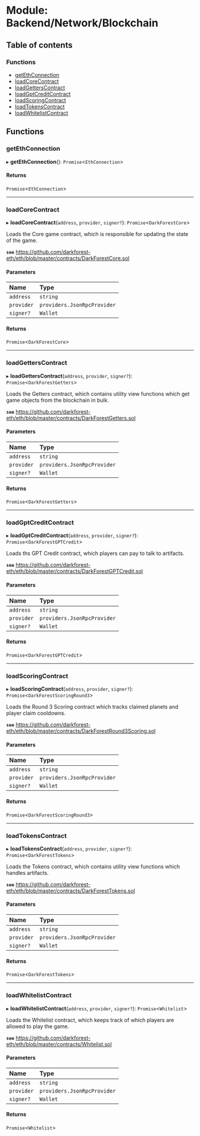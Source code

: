 # Module: Backend/Network/Blockchain

## Table of contents

### Functions

- [getEthConnection](Backend_Network_Blockchain.md#getethconnection)
- [loadCoreContract](Backend_Network_Blockchain.md#loadcorecontract)
- [loadGettersContract](Backend_Network_Blockchain.md#loadgetterscontract)
- [loadGptCreditContract](Backend_Network_Blockchain.md#loadgptcreditcontract)
- [loadScoringContract](Backend_Network_Blockchain.md#loadscoringcontract)
- [loadTokensContract](Backend_Network_Blockchain.md#loadtokenscontract)
- [loadWhitelistContract](Backend_Network_Blockchain.md#loadwhitelistcontract)

## Functions

### getEthConnection

▸ **getEthConnection**(): `Promise`<`EthConnection`\>

#### Returns

`Promise`<`EthConnection`\>

---

### loadCoreContract

▸ **loadCoreContract**(`address`, `provider`, `signer?`): `Promise`<`DarkForestCore`\>

Loads the Core game contract, which is responsible for updating the state of the game.

**`see`** https://github.com/darkforest-eth/eth/blob/master/contracts/DarkForestCore.sol

#### Parameters

| Name       | Type                        |
| :--------- | :-------------------------- |
| `address`  | `string`                    |
| `provider` | `providers.JsonRpcProvider` |
| `signer?`  | `Wallet`                    |

#### Returns

`Promise`<`DarkForestCore`\>

---

### loadGettersContract

▸ **loadGettersContract**(`address`, `provider`, `signer?`): `Promise`<`DarkForestGetters`\>

Loads the Getters contract, which contains utility view functions which get game objects
from the blockchain in bulk.

**`see`** https://github.com/darkforest-eth/eth/blob/master/contracts/DarkForestGetters.sol

#### Parameters

| Name       | Type                        |
| :--------- | :-------------------------- |
| `address`  | `string`                    |
| `provider` | `providers.JsonRpcProvider` |
| `signer?`  | `Wallet`                    |

#### Returns

`Promise`<`DarkForestGetters`\>

---

### loadGptCreditContract

▸ **loadGptCreditContract**(`address`, `provider`, `signer?`): `Promise`<`DarkForestGPTCredit`\>

Loads ths GPT Credit contract, which players can pay to talk to artifacts.

**`see`** https://github.com/darkforest-eth/eth/blob/master/contracts/DarkForestGPTCredit.sol

#### Parameters

| Name       | Type                        |
| :--------- | :-------------------------- |
| `address`  | `string`                    |
| `provider` | `providers.JsonRpcProvider` |
| `signer?`  | `Wallet`                    |

#### Returns

`Promise`<`DarkForestGPTCredit`\>

---

### loadScoringContract

▸ **loadScoringContract**(`address`, `provider`, `signer?`): `Promise`<`DarkForestScoringRound3`\>

Loads the Round 3 Scoring contract which tracks claimed planets and player claim cooldowns.

**`see`** https://github.com/darkforest-eth/eth/blob/master/contracts/DarkForestRound3Scoring.sol

#### Parameters

| Name       | Type                        |
| :--------- | :-------------------------- |
| `address`  | `string`                    |
| `provider` | `providers.JsonRpcProvider` |
| `signer?`  | `Wallet`                    |

#### Returns

`Promise`<`DarkForestScoringRound3`\>

---

### loadTokensContract

▸ **loadTokensContract**(`address`, `provider`, `signer?`): `Promise`<`DarkForestTokens`\>

Loads the Tokens contract, which contains utility view functions which handles artifacts.

**`see`** https://github.com/darkforest-eth/eth/blob/master/contracts/DarkForestTokens.sol

#### Parameters

| Name       | Type                        |
| :--------- | :-------------------------- |
| `address`  | `string`                    |
| `provider` | `providers.JsonRpcProvider` |
| `signer?`  | `Wallet`                    |

#### Returns

`Promise`<`DarkForestTokens`\>

---

### loadWhitelistContract

▸ **loadWhitelistContract**(`address`, `provider`, `signer?`): `Promise`<`Whitelist`\>

Loads the Whitelist contract, which keeps track of which players are allowed to play the game.

**`see`** https://github.com/darkforest-eth/eth/blob/master/contracts/Whitelist.sol

#### Parameters

| Name       | Type                        |
| :--------- | :-------------------------- |
| `address`  | `string`                    |
| `provider` | `providers.JsonRpcProvider` |
| `signer?`  | `Wallet`                    |

#### Returns

`Promise`<`Whitelist`\>
